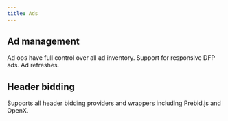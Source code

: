```yaml
---
title: Ads
---
```


## Ad management

Ad ops have full control over all ad inventory. Support for responsive DFP ads. Ad refreshes.


## Header bidding

Supports all header bidding providers and wrappers including Prebid.js and OpenX.
